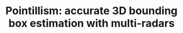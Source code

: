 ---
layout: publication
title: 'Pointillism: accurate 3D bounding box estimation with multi-radars'
short_title: 'Pointillism: accurate 3D bounding box estimation with multi-radars'
authors: K Bansal, K Rungta, S Zhu, D Bharadia,
conference: Sensys 2020 -- Acceptance rate 20% (43 papers accepted out of 213 submitted)
confurl: https://doi.org/10.1145/2486001
paper: /files/papers/sensys20-pointillism.pdf
excerpt: '2 cites: https://scholar.google.com/scholar?oi=bibs\&amp;hl=en\&amp;cites=3637153603386786697'
tags: Uncategorized
---